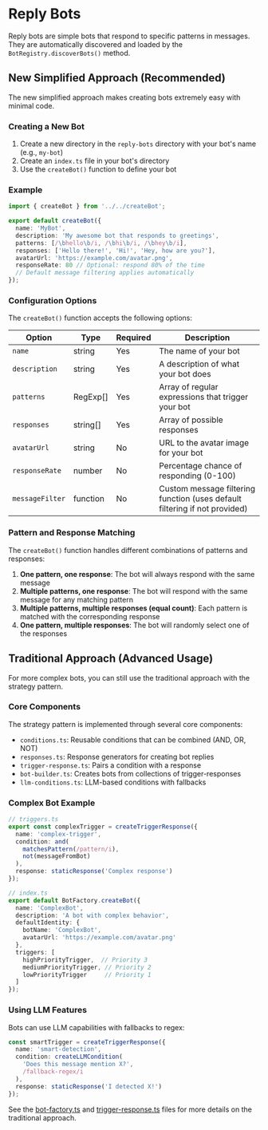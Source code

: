 # Reply Bots

Reply bots are simple bots that respond to specific patterns in messages. They are automatically discovered and loaded by the `BotRegistry.discoverBots()` method.

## New Simplified Approach (Recommended)

The new simplified approach makes creating bots extremely easy with minimal code.

### Creating a New Bot

1. Create a new directory in the `reply-bots` directory with your bot's name (e.g., `my-bot`)
2. Create an `index.ts` file in your bot's directory
3. Use the `createBot()` function to define your bot

### Example

```typescript
import { createBot } from '../../createBot';

export default createBot({
  name: 'MyBot',
  description: 'My awesome bot that responds to greetings',
  patterns: [/\bhello\b/i, /\bhi\b/i, /\bhey\b/i],
  responses: ['Hello there!', 'Hi!', 'Hey, how are you?'],
  avatarUrl: 'https://example.com/avatar.png',
  responseRate: 80 // Optional: respond 80% of the time
  // Default message filtering applies automatically
});
```

### Configuration Options

The `createBot()` function accepts the following options:

| Option | Type | Required | Description |
|--------|------|----------|-------------|
| `name` | string | Yes | The name of your bot |
| `description` | string | Yes | A description of what your bot does |
| `patterns` | RegExp[] | Yes | Array of regular expressions that trigger your bot |
| `responses` | string[] | Yes | Array of possible responses |
| `avatarUrl` | string | No | URL to the avatar image for your bot |
| `responseRate` | number | No | Percentage chance of responding (0-100) |
| `messageFilter` | function | No | Custom message filtering function (uses default filtering if not provided) |

### Pattern and Response Matching

The `createBot()` function handles different combinations of patterns and responses:

1. **One pattern, one response**: The bot will always respond with the same message
2. **Multiple patterns, one response**: The bot will respond with the same message for any matching pattern
3. **Multiple patterns, multiple responses (equal count)**: Each pattern is matched with the corresponding response
4. **One pattern, multiple responses**: The bot will randomly select one of the responses

## Traditional Approach (Advanced Usage)

For more complex bots, you can still use the traditional approach with the strategy pattern.

### Core Components

The strategy pattern is implemented through several core components:

- `conditions.ts`: Reusable conditions that can be combined (AND, OR, NOT)
- `responses.ts`: Response generators for creating bot replies
- `trigger-response.ts`: Pairs a condition with a response
- `bot-builder.ts`: Creates bots from collections of trigger-responses
- `llm-conditions.ts`: LLM-based conditions with fallbacks

### Complex Bot Example

```typescript
// triggers.ts
export const complexTrigger = createTriggerResponse({
  name: 'complex-trigger',
  condition: and(
    matchesPattern(/pattern/i),
    not(messageFromBot)
  ),
  response: staticResponse('Complex response')
});

// index.ts
export default BotFactory.createBot({
  name: 'ComplexBot',
  description: 'A bot with complex behavior',
  defaultIdentity: {
    botName: 'ComplexBot',
    avatarUrl: 'https://example.com/avatar.png'
  },
  triggers: [
    highPriorityTrigger,  // Priority 3
    mediumPriorityTrigger, // Priority 2
    lowPriorityTrigger     // Priority 1
  ]
});
```

### Using LLM Features

Bots can use LLM capabilities with fallbacks to regex:

```typescript
const smartTrigger = createTriggerResponse({
  name: 'smart-detection',
  condition: createLLMCondition(
    'Does this message mention X?',
    /fallback-regex/i
  ),
  response: staticResponse('I detected X!')
});
```

See the [bot-factory.ts](../core/bot-factory.ts) and [trigger-response.ts](../core/trigger-response.ts) files for more details on the traditional approach.
